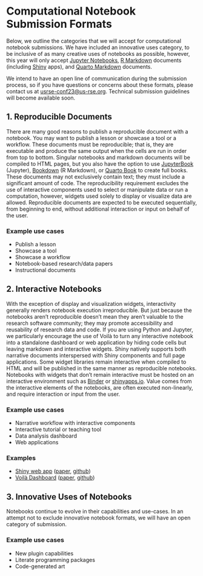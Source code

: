 # Computational Notebook Submission Formats

Below, we outline the categories that we will accept for computational notebook submissions.
We have included an innovative uses category, to be inclusive of as many creative uses of notebooks as possible, however, this year will only accept [Jupyter Notebooks](https://jupyter.org/), [R Markdown](https://rmarkdown.rstudio.com/) documents (including [Shiny](https://shiny.rstudio.com/) apps), and [Quarto Markdown](https://quarto.org/docs/authoring/markdown-basics.html) documents.

We intend to have an open line of communication during the submission process, so if you have questions or concerns about these formats, please contact us at [usrse-conf23@us-rse.org](mailto:usrse-conf23@us-rse.org).
Technical submission guidelines will become available soon.

## 1. Reproducible Documents

There are many good reasons to publish a reproducible document with a notebook. You may want to publish a lesson or showcase a tool or a workflow.
These documents must be reproducible; that is, they are executable and produce the same output when the cells are run in order from top to bottom.
Singular notebooks and markdown documents will be compiled to HTML pages, but you also have the option to use [JupyterBook](https://jupyterbook.org) (Jupyter),  [Bookdown](https://bookdown.org/home/) (R Markdown), or [Quarto Book](https://quarto.org/docs/books/) to create full books.
These documents may not exclusively contain text; they must include a significant amount of code.
The reproducibility requirement excludes the use of interactive components used to select or manipulate data or run a computation, however, widgets used solely to display or visualize data are allowed.
Reproducible documents are expected to be executed sequentially, from beginning to end, without additional interaction or input on behalf of the user.

### Example use cases

- Publish a lesson
- Showcase a tool
- Showcase a workflow
- Notebook-based research/data papers
- Instructional documents

## 2. Interactive Notebooks

With the exception of display and visualization widgets, interactivity generally renders notebook execution irreproducible.
But just because the notebooks aren’t reproducible doesn’t mean they aren’t valuable to the research software community; they may promote accessibility and reusability of research data and code.
If you are using Python and Jupyter, we particularly encourage the use of Voilà to turn any interactive notebook into a standalone dashboard or web application by hiding code cells but leaving markdown and interactive widgets.
Shiny natively supports both narrative documents interspersed with Shiny components and full page applications.
Some widget libraries remain interactive when compiled to HTML and will be published in the same manner as reproducible notebooks.
Notebooks with widgets that don’t remain interactive must be hosted on an interactive environment such as [Binder](https://mybinder.org/) or [shinyapps.io](https://www.shinyapps.io/).
Value comes from the interactive elements of the notebooks, are often executed non-linearly, and require interaction or input from the user.

### Example use cases

- Narrative workflow with interactive components
- Interactive tutorial or teaching tool
- Data analysis dashboard
- Web applications

### Examples

- [Shiny web app](http://www.graphbio1.com/en/) ([paper](https://doi.org/10.3389/fgene.2022.957317), [github](https://github.com/databio2022/GraphBio))
- [Voilà Dashboard](https://mybinder.org/v2/gh/zolabar/iexfinder/main?urlpath=voila%2Frender%2F/iexfinder_voila.ipynb) ([paper](https://doi.org/10.5281/zenodo.5707405), [github](https://github.com/zolabar/IexFinder))

## 3. Innovative Uses of Notebooks

Notebooks continue to evolve in their capabilities and use-cases.
In an attempt not to exclude innovative notebook formats, we will have an open category of submission.

### Example use cases

- New plugin capabilities
- Literate programming packages
- Code-generated art
